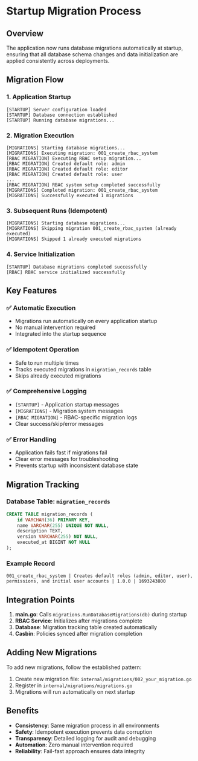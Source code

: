 # Startup Migration Process

## Overview

The application now runs database migrations automatically at startup, ensuring that all database schema changes and data initialization are applied consistently across deployments.

## Migration Flow

### 1. **Application Startup**
```
[STARTUP] Server configuration loaded
[STARTUP] Database connection established
[STARTUP] Running database migrations...
```

### 2. **Migration Execution**
```
[MIGRATIONS] Starting database migrations...
[MIGRATIONS] Executing migration: 001_create_rbac_system
[RBAC MIGRATION] Executing RBAC setup migration...
[RBAC MIGRATION] Created default role: admin
[RBAC MIGRATION] Created default role: editor
[RBAC MIGRATION] Created default role: user
...
[RBAC MIGRATION] RBAC system setup completed successfully
[MIGRATIONS] Completed migration: 001_create_rbac_system
[MIGRATIONS] Successfully executed 1 migrations
```

### 3. **Subsequent Runs (Idempotent)**
```
[MIGRATIONS] Starting database migrations...
[MIGRATIONS] Skipping migration 001_create_rbac_system (already executed)
[MIGRATIONS] Skipped 1 already executed migrations
```

### 4. **Service Initialization**
```
[STARTUP] Database migrations completed successfully
[RBAC] RBAC service initialized successfully
```

## Key Features

### ✅ **Automatic Execution**
- Migrations run automatically on every application startup
- No manual intervention required
- Integrated into the startup sequence

### ✅ **Idempotent Operation**  
- Safe to run multiple times
- Tracks executed migrations in `migration_records` table
- Skips already executed migrations

### ✅ **Comprehensive Logging**
- `[STARTUP]` - Application startup messages
- `[MIGRATIONS]` - Migration system messages
- `[RBAC MIGRATION]` - RBAC-specific migration logs
- Clear success/skip/error messages

### ✅ **Error Handling**
- Application fails fast if migrations fail
- Clear error messages for troubleshooting
- Prevents startup with inconsistent database state

## Migration Tracking

### Database Table: `migration_records`
```sql
CREATE TABLE migration_records (
    id VARCHAR(36) PRIMARY KEY,
    name VARCHAR(255) UNIQUE NOT NULL,
    description TEXT,
    version VARCHAR(255) NOT NULL,  
    executed_at BIGINT NOT NULL
);
```

### Example Record
```
001_create_rbac_system | Creates default roles (admin, editor, user), permissions, and initial user accounts | 1.0.0 | 1693243800
```

## Integration Points

1. **main.go**: Calls `migrations.RunDatabaseMigrations(db)` during startup
2. **RBAC Service**: Initializes after migrations complete
3. **Database**: Migration tracking table created automatically
4. **Casbin**: Policies synced after migration completion

## Adding New Migrations

To add new migrations, follow the established pattern:

1. Create new migration file: `internal/migrations/002_your_migration.go`
2. Register in `internal/migrations/migrations.go`
3. Migrations will run automatically on next startup

## Benefits

- **Consistency**: Same migration process in all environments
- **Safety**: Idempotent execution prevents data corruption
- **Transparency**: Detailed logging for audit and debugging
- **Automation**: Zero manual intervention required
- **Reliability**: Fail-fast approach ensures data integrity
